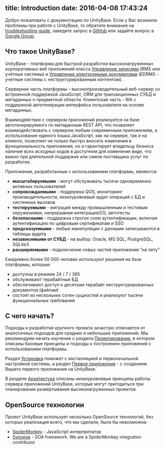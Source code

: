 title: Introduction
date: 2016-04-08 17:43:24
---
Добро пожаловать с документацию по UnityBase. Если у Вас возникли проблемы при работе с UnityBase, то обратите внимание на  [troubleshooting guide](troubleshooting.html), заведите запрос в [GitHub](https://github.com/unitybasejs/unitybase/issues) или задайте вопрос в [Google Group](https://groups.google.com/group/unitybase).

## Что такое UnityBase?

UnityBase - платформа для быстрой разработки высоконагруженных корпоративных веб приложений класса [Управление записями](https://en.wikipedia.org/wiki/Records_management) (RMS или учётные системы) и [Управление электронными документами](https://en.wikipedia.org/wiki/Electronic_document_and_records_management_system) (EDRMS - учетные системы с неструктурированным контентом).

Серверная часть платформы - высокопроизводительный веб-сервер со встроенной поддержкой JavaScript, ORM для транзакционных СУБД и метаданных о предметной области. Клиентская часть - RIA с поддержкой автогенерации интерфейса пользователя на основе метаданных.

Взаимодействие с сервером приложений реализуется на базе автогенерируемого по метаданным REST API, что позваляет взаимодействовать с сервером любым современным приложениям, а  
использование единого языка JavaScript, как на сервере, так и на клиенте, позволяет не только быстро вносить изменения в функциональность приложения, но и гарантирует владельцу бизнеса наличие всех исходных кодов в доступном для изменения виде, что важно при длительной поддержке или смене поставщика услуг по разработке.

Приложения, разработанные с использованием платформы, являются:

 - **масштабируемыми** - могут обслуживать тысячи одновременно активных пользователей
 - **сопровождаемыми** - поддержка QOS, мониторинг производительности, низкоуровневый аудит операций с БД и системных вызовов
 - **тестируемыми** - миграция между промышленным и тестовым окружениями, непрерывная интеграция(CI), автотесты
 - **безопасными** - поддержка строгих схем аутентификации, включая аутентификацию по цифровым сертификатам и SSO
 - **предсказуемыми** - любые манипуляции с данными записываются в таблицы аудита
 - **независимыми от СУБД** - на выбор: Oracle, MS SQL, PostgreSQL, SQLite3
 - **расширяемыми** - подключение новых частей приложения "на лету"
 

Ежедневно более 50 000 человек используют решения на базе платформы, которые:
 - доступны в режиме 24 / 7 / 365
 - обслуживают терабайтные БД 
 - обеспечивают доступ к десяткам терабайт неструктурированных документов (файлам)
 - состоят из нескольких сотен сущностей и реализуют тысячи функциональных требований

## С чего начать?
Подходы к разработке крупного проекта зачастую отличается от аналогичных подходов для средних и небольших приложений. Мы рекомендуем начать изучение с раздела [Проектирование](design.html), в котором описаны базовые принципы и подходы к построению приложений с использованием платформы.  

Раздел [Установка](setup.html) поможет с инсталляцией и первоначальной настройкой системы, а раздел [Первое приложение](getting_started.html) - с созданием Вашего первого приложения на UnityBase.

В разделе [Архитектура](architecture.html) описаны низкоуровневые принципы работы сервера приложений UnityBase, которые могут пригодиться при планировании развёртывания высоконагруженных проектов

## OpenSource технологии
Проект UnityBase использует несколько OpenSource технологий, без которых реализация всего, что мы сделали, была бы невозможна:

- [SpiderMonkey](https://developer.mozilla.org/ru/docs/SpiderMonkey) - JavaScript интерпретатор
- [Synopse](http://synopse.info/fossil/wiki/Synopse+OpenSource) - SOA framework. We are a SpiderMonkey integration contributor
